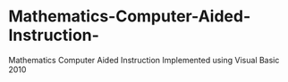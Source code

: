 # Mathematics-Computer-Aided-Instruction-
Mathematics Computer Aided Instruction Implemented using Visual Basic 2010  
